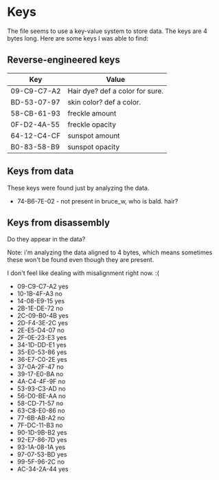 # Keys

The file seems to use a key-value system to store data. The keys are 4 bytes long. Here are some keys I was able to find:

## Reverse-engineered keys

| Key         | Value                           |
| ----------- | ------------------------------- |
| 09-C9-C7-A2 | Hair dye? def a color for sure. |
| BD-53-07-97 | skin color? def a color.        |
| 58-CB-61-93 | freckle amount                  |
| 0F-D2-4A-55 | freckle opacity                 |
| 64-12-C4-CF | sunspot amount                  |
| B0-83-58-B9 | sunspot opacity                 |

## Keys from data

These keys were found just by analyzing the data.

* 74-B6-7E-02 - not present in bruce_w, who is bald. hair?

## Keys from disassembly

Do they appear in the data?

Note: i'm analyzing the data aligned to 4 bytes, which means sometimes these won't be found even though they are present.

I don't feel like dealing with misalignment right now. :(

* 09-C9-C7-A2 yes
* 10-1B-4F-A3 no
* 14-08-E9-15 yes
* 2B-1E-DE-72 no
* 2C-09-B0-4B yes
* 2D-F4-3E-2C yes
* 2E-E5-D4-07 no
* 2F-0E-23-E3 yes
* 34-1D-DD-E1 yes
* 35-E0-53-86 yes
* 36-E7-C0-2E yes
* 37-0A-2F-47 no
* 39-17-E0-BA no
* 4A-C4-4F-9F no
* 53-93-C3-AD no
* 56-D0-BE-AA no
* 58-CD-71-57 no
* 63-C8-E0-86 no
* 77-6B-AB-A2 no
* 7F-DC-11-B3 no
* 90-1D-9B-B2 yes
* 92-E7-86-7D yes
* 93-1A-08-1A yes
* 97-07-53-BD yes
* 99-5F-96-2C no
* AC-34-2A-44 yes
